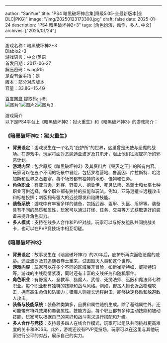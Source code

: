 
---
author: "SanYue"
title: "PS4 暗黑破坏神合集[降级5.05-全最新版本|全DLC|PKG]"
image: "/img/20250123173300.jpg"
draft: false
date: 2025-01-24
description: "PS4 暗黑破坏神2+3"
tags: [角色扮演，动作，多人, 中文]
archives: ["2025/01/24"]

---

游戏名称：暗黑破坏神2+3   
Diablo2+3    
游戏语言：中文/英语  
首发日期：2017-06-27  
解压密码：wing515  
是否有金手指：是  
版本：部分对应版本   
容量：33.8G+15.4G

[百度网盘](https://pan.baidu.com/s/1fnuoLnLdO9LA6kO-rUYTBw) 提取码: si8t  
![图片1](/img/f82d21.jpg)![图片2](/img/58ce02.jpg)![图片3](/img/d5cbd8.jpg)  

游戏简介  
以下是PS4平台上《暗黑破坏神2：狱火重生》和《暗黑破坏神3》的游戏简介：

### 《暗黑破坏神2：狱火重生》
- **背景设定**：游戏发生在一个名为“庇护所”的世界，这里曾是天使与恶魔的战场。在游戏中，玩家将面对恶魔迪亚波罗及其爪牙，阻止他们征服庇护所的邪恶计划。
- **游戏内容**：包含原版《暗黑破坏神2》及其资料片《毁灭之王》的所有内容。玩家可以在五个不同的场景中冒险，包括罗格营地、鲁高因、库拉斯特、哈洛加斯和世界之石要塞。每个场景都有独特的地形、怪物和任务。
- **角色职业**：有亚马逊、刺客、野蛮人、德鲁伊、死灵法师、圣骑士和女巫七种职业可供选择，每个职业都有独特的技能和玩法。例如，亚马逊擅长远程攻击和标枪投掷；刺客拥有强大的近战爆发和陷阱技能。
- **装备系统**：游戏中有丰富多样的装备，包括武器、盔甲、头盔、盾牌等。装备具有不同的品质和属性，玩家可以通过打怪、任务、交易等方式获取更好的装备来提升角色实力。
- **多人模式**：支持在线多人合作和PVP对战。玩家可以与好友组队共同挑战关卡，也可以在PVP竞技场中相互切磋。

### 《暗黑破坏神3》
- **背景设定**：故事发生在《暗黑破坏神2》的20年后，庇护所再次面临恶魔的威胁。迪亚波罗及其追随者卷土重来，试图毁灭人类和这个世界。
- **游戏内容**：玩家可以在多个不同的区域展开冒险，如新崔斯特姆、威斯特玛等。游戏的主线剧情紧凑，同时还有丰富的支线任务和随机事件。
- **角色职业**：有野蛮人、圣教军、猎魔人、武僧、死灵法师、巫医和魔法师七种职业。每个职业都有独特的技能和战斗风格。例如，野蛮人擅长近战物理攻击，拥有高生命值和防御力；猎魔人则擅长远程射击，能够快速移动和躲避敌人攻击。
- **装备与技能系统**：装备种类繁多，品质和属性随机生成。除了基础属性外，还可能带有特殊效果和套装属性。技能方面，每个职业都有多种主动技能和被动技能，玩家可以根据自己的喜好和战斗需求进行搭配和升级。
- **多人合作与竞技**：支持最多四人在线合作模式，玩家可以组队共同挑战更高难度的关卡和BOSS。此外，游戏还设有PVP竞技场，玩家可以在这里与其他玩家进行公平的对战，展示自己的实力。
